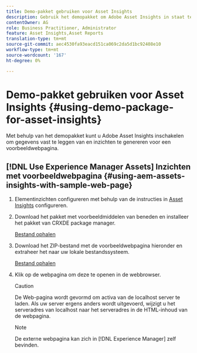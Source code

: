 ```yaml
---
title: Demo-pakket gebruiken voor Asset Insights
description: Gebruik het demopakket om Adobe Asset Insights in staat te stellen gegevens vast te leggen van en inzichten te genereren voor een webpagina.
contentOwner: AG
role: Business Practitioner, Administrator
feature: Asset Insights,Asset Reports
translation-type: tm+mt
source-git-commit: aec4530fa93eacd151ca069c2da5d1bc92408e10
workflow-type: tm+mt
source-wordcount: '167'
ht-degree: 0%

---
```



# Demo-pakket gebruiken voor Asset Insights {#using-demo-package-for-asset-insights}

Met behulp van het demopakket kunt u Adobe Asset Insights inschakelen om gegevens vast te leggen van en inzichten te genereren voor een voorbeeldwebpagina.

## [!DNL Use Experience Manager Assets] Inzichten met voorbeeldwebpagina   {#using-aem-assets-insights-with-sample-web-page}

1. Elementinzichten configureren met behulp van de instructies in [Asset Insights](configure-asset-insights.md) configureren.
1. Download het pakket met voorbeeldmiddelen van beneden en installeer het pakket van CRXDE package manager.

   [Bestand ophalen](assets/insightsdemo.zip)

1. Download het ZIP-bestand met de voorbeeldwebpagina hieronder en extraheer het naar uw lokale bestandssysteem.

   [Bestand ophalen](assets/demosite.zip)

1. Klik op de webpagina om deze te openen in de webbrowser.

   >[!CAUTION]
   >
   >De Web-pagina wordt gevormd om activa van de localhost server te laden. Als uw server ergens anders wordt uitgevoerd, wijzigt u het serveradres van localhost naar het serveradres in de HTML-inhoud van de webpagina.

   >[!NOTE]
   >
   >De externe webpagina kan zich in [!DNL Experience Manager] zelf bevinden.
